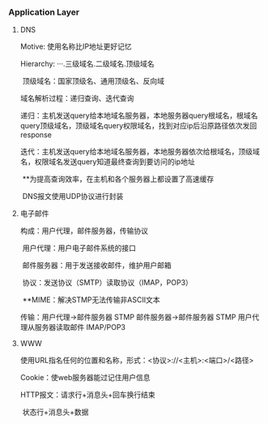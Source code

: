 ### Application Layer

1. DNS

   Motive: 使用名称比IP地址更好记忆

   Hierarchy:  ···.三级域名.二级域名.顶级域名

   ​	顶级域名：国家顶级名、通用顶级名、反向域

   域名解析过程：递归查询、迭代查询

   ​	递归：主机发送query给本地域名服务器，本地服务器query根域名，根域名query顶级域名，顶级域名query权限域名，找到对应ip后沿原路径依次发回response

   ​	迭代：主机发送query给本地域名服务器，本地服务器依次给根域名，顶级域名，权限域名发送query知道最终查询到要访问的ip地址

   ​	**为提高查询效率，在主机和各个服务器上都设置了高速缓存

   ​	   DNS报文使用UDP协议进行封装

2. 电子邮件

   构成：用户代理，邮件服务器，传输协议

   ​	用户代理：用户电子邮件系统的接口

   ​	邮件服务器：用于发送接收邮件，维护用户邮箱

   ​	协议：发送协议（SMTP）读取协议（IMAP，POP3）

   ​	**MIME：解决STMP无法传输非ASCII文本

   传输：用户代理->邮件服务器 STMP 邮件服务器->邮件服务器 STMP 用户代理从服务器读取邮件 IMAP/POP3

3. WWW

   使用URL指名任何的位置和名称，形式：<协议>://<主机>:<端口>/<路径>

   Cookie：使web服务器能过记住用户信息

   HTTP报文：请求行+消息头+回车换行结束

   ​			状态行+消息头+数据

   

   ​	